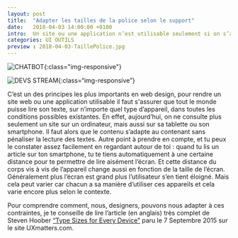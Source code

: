 ```yaml
---
layout: post
title:  "Adapter les tailles de la police selon le support"
date:   2018-04-03 14:00:00 +0100
intro:  Un site ou une application n’est utilisable seulement si on s’assure que le contenu puisse être lu aisément par tout le monde.
categories: UI OUTILS
preview : 2018-04-03-TaillePolice.jpg
---
```


![CHATBOT](../../../../../assets/images/2018-04-03-TaillePolice.jpg){:class="img-responsive"}

![DEVS STREAM](../../../../../assets/images/2018-04-03-TaillePolice-main.jpg){:class=“img-responsive”}

C’est un des principes les plus importants en web design, pour rendre un site web ou une application utilisable il faut s'assurer que tout le monde puisse lire son texte, sur n’importe quel type d’appareil, dans toutes les conditions possibles existantes. En effet, aujourd’hui, on ne consulte plus seulement un site sur un ordinateur, mais aussi sur sa tablette ou son smartphone. Il faut alors que le contenu s’adapte au contenant sans pénaliser la lecture des textes.
Autre point à prendre en compte, et tu peux le constater assez facilement en regardant autour de toi : quand tu lis un article sur ton smartphone, tu te tiens automatiquement à une certaine distance pour te permettre de lire aisément l’écran. Et cette distance du corps vis à vis de l’appareil change aussi en fonction de la taille de l’écran. Généralement plus l’écran est grand plus l’utilisateur s’en tient éloigné. Mais cela peut varier car chacun a sa manière d’utiliser ces appareils et cela varie encore plus selon le contexte.

Pour comprendre comment, nous, designers, pouvons nous adapter à ces contraintes, je te conseille de lire l’article (en anglais) très complet de Steven Hoober <a href="https://www.uxmatters.com/mt/archives/2015/09/type-sizes-for-every-device.php">“Type Sizes for Every Device”</a> paru le 7 Septembre 2015 sur le site UXmatters.com.
